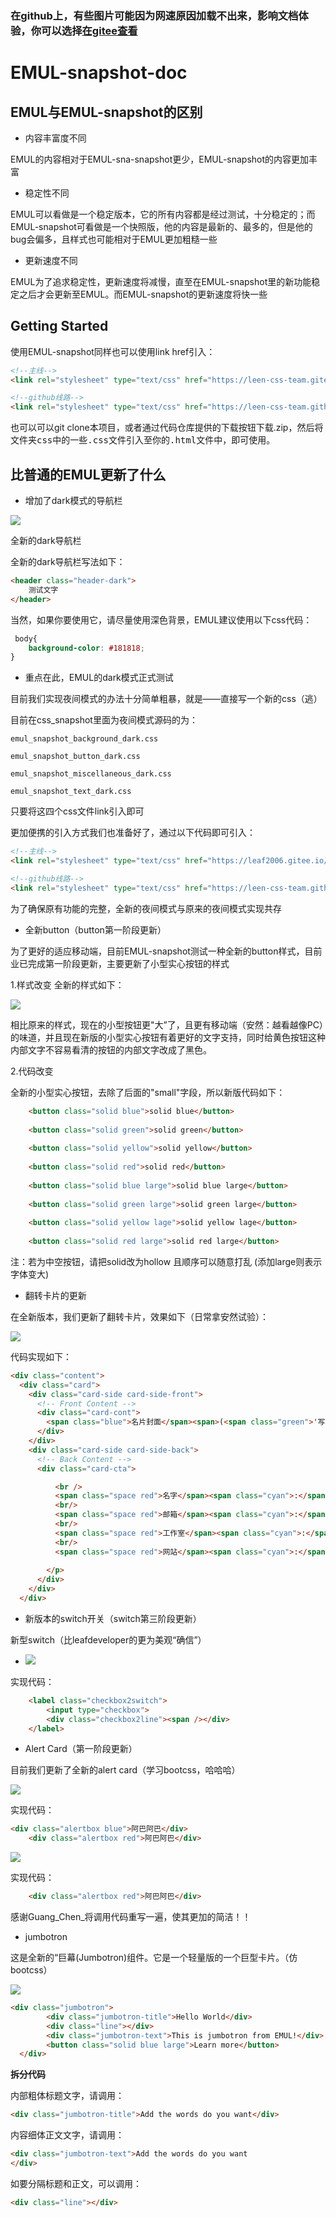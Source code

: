 ### 在github上，有些图片可能因为网速原因加载不出来，影响文档体验，你可以选择<a href="https://gitee.com/leen-css-team/EMUL/blob/master/emul-snapshot-doc.md" target="_blank">在gitee查看</a>

# EMUL-snapshot-doc

## EMUL与EMUL-snapshot的区别

- 内容丰富度不同

EMUL的内容相对于EMUL-sna-snapshot更少，EMUL-snapshot的内容更加丰富

- 稳定性不同

EMUL可以看做是一个稳定版本，它的所有内容都是经过测试，十分稳定的；而EMUL-snapshot可看做是一个快照版，他的内容是最新的、最多的，但是他的bug会偏多，且样式也可能相对于EMUL更加粗糙一些

- 更新速度不同

EMUL为了追求稳定性，更新速度将减慢，直至在EMUL-snapshot里的新功能稳定之后才会更新至EMUL。而EMUL-snapshot的更新速度将快一些

## Getting Started

使用EMUL-snapshot同样也可以使用link href引入：

```html
<!--主线-->
<link rel="stylesheet" type="text/css" href="https://leen-css-team.gitee.io/emul/input/emul-snapshot.min.css">

<!--github线路-->
<link rel="stylesheet" type="text/css" href="https://leen-css-team.github.io/EMUL/input/emul-snapshot.min.css">
```

也可以可以git clone本项目，或者通过代码仓库提供的下载按钮下载.zip，然后将<kbd>文件夹css</kbd>中的一些<kbd>.css</kbd>文件引入至你的<kbd>.html</kbd>文件中，即可使用。

## 比普通的EMUL更新了什么

- 增加了dark模式的导航栏

![](https://coding-pages-bucket-126277-7922605-6465-394446-1304367309.cos-website.ap-hongkong.myqcloud.com/EMUL-docs-img/%E6%8D%95%E8%8E%B7.PNG)

全新的dark导航栏

全新的dark导航栏写法如下：

```html
<header class="header-dark">
    测试文字
</header>
```

当然，如果你要使用它，请尽量使用深色背景，EMUL建议使用以下css代码：

```css
 body{
    background-color: #181818;
}
```

- 重点在此，EMUL的dark模式正式测试

目前我们实现夜间模式的办法十分简单粗暴，就是——直接写一个新的css（逃）

目前在css_snapshot里面为夜间模式源码的为：

```
emul_snapshot_background_dark.css

emul_snapshot_button_dark.css

emul_snapshot_miscellaneous_dark.css

emul_snapshot_text_dark.css
```

只要将这四个css文件link引入即可

更加便携的引入方式我们也准备好了，通过以下代码即可引入：

```html
<!--主线-->
<link rel="stylesheet" type="text/css" href="https://leaf2006.gitee.io/emul/input/emul-snapshot-dark.min.css">

<!--github线路-->
<link rel="stylesheet" type="text/css" href="https://leen-css-team.github.io/EMUL/input/emul-snapshot-dark.min.css">
```

为了确保原有功能的完整，全新的夜间模式与原来的夜间模式实现共存

- 全新button（button第一阶段更新）

为了更好的适应移动端，目前EMUL-snapshot测试一种全新的button样式，目前业已完成第一阶段更新，主要更新了小型实心按钮的样式

1.样式改变
全新的样式如下：

<img src="https://coding-pages-bucket-126277-7922605-6465-394446-1304367309.cos-website.ap-hongkong.myqcloud.com/EMUL-docs-img/25.PNG" >

相比原来的样式，现在的小型按钮更"大”了，且更有移动端（安然：越看越像PC）的味道，并且现在新版的小型实心按钮有着更好的文字支持，同时给黄色按钮这种内部文字不容易看清的按钮的内部文字改成了黑色。

2.代码改变

全新的小型实心按钮，去除了后面的"small"字段，所以新版代码如下：

```html
    <button class="solid blue">solid blue</button>
	
    <button class="solid green">solid green</button>
    
    <button class="solid yellow">solid yellow</button>
	
    <button class="solid red">solid red</button>
    
    <button class="solid blue large">solid blue large</button>
	
    <button class="solid green large">solid green large</button>
 
    <button class="solid yellow lage">solid yellow lage</button>
	
    <button class="solid red large">solid red large</button>
```
注：若为中空按钮，请把solid改为hollow
        且顺序可以随意打乱 (添加large则表示字体变大)



- 翻转卡片的更新

在全新版本，我们更新了翻转卡片，效果如下（日常拿安然试验）：

![](https://coding-pages-bucket-126277-7922605-6465-394446-1304367309.cos-website.ap-hongkong.myqcloud.com/EMUL-docs-img/14.gif)

代码实现如下：

```html
<div class="content">
  <div class="card">
    <div class="card-side card-side-front">
      <!-- Front Content -->
      <div class="card-cont">
        <span class="blue">名片封面</span><span>(<span class="green">'写啥都行'</span>)</span>
      </div>
    </div>
    <div class="card-side card-side-back">
      <!-- Back Content -->
      <div class="card-cta">

          <br />
          <span class="space red">名字</span><span class="cyan">:</span> <span class="green">'安然'</span>,
          <br/>
          <span class="space red">邮箱</span><span class="cyan">:</span> <span class="green">不方便透露</span>',
          <br/>
          <span class="space red">工作室</span><span class="cyan">:</span> <span class="green">'**工作室'</span>,
          <br/>
          <span class="space red">网站</span><span class="cyan">:</span> <span class="green">'暂时没有（不存在的）'</span>
         
        </p>
      </div>
    </div>
  </div>
  ```
  
 - 新版本的switch开关（switch第三阶段更新）

新型switch（比leafdeveloper的更为美观“确信”）
- <img src="https://coding-pages-bucket-126277-7922605-6465-394446-1304367309.cos-website.ap-hongkong.myqcloud.com/EMUL-docs-img/26.gif" >
 实现代码：
```html
    <label class="checkbox2switch">
        <input type="checkbox">
        <div class="checkbox2line"><span /></div>
    </label>
```

- Alert Card（第一阶段更新）

目前我们更新了全新的alert card（学习bootcss，哈哈哈）

<img src="https://coding-pages-bucket-126277-7922605-6465-394446-1304367309.cos-website.ap-hongkong.myqcloud.com/EMUL-docs-img/21.gif" >

实现代码：

```html
<div class="alertbox blue">阿巴阿巴</div>
    <div class="alertbox red">阿巴阿巴</div>
```

<img src="https://coding-pages-bucket-126277-7922605-6465-394446-1304367309.cos-website.ap-hongkong.myqcloud.com/EMUL-docs-img/23.gif" >

实现代码：

```html
    <div class="alertbox red">阿巴阿巴</div>
```

感谢Guang_Chen_将调用代码重写一遍，使其更加的简洁！！

- jumbotron

这是全新的“巨幕(Jumbotron)组件。它是一个轻量版的一个巨型卡片。（仿bootcss）

![](https://coding-pages-bucket-126277-7922605-6465-394446-1304367309.cos-website.ap-hongkong.myqcloud.com/EMUL-docs-img/27.png)

```html
<div class="jumbotron">
		<div class="jumbotron-title">Hello World</div>
		<div class="line"></div>
		<div class="jumbotron-text">This is jumbotron from EMUL!</div>
		<button class="solid blue large">Learn more</button>
  </div>
  ```

<b>拆分代码</b>

内部粗体标题文字，请调用：

```html
<div class="jumbotron-title">Add the words do you want</div>
```

内容细体正文文字，请调用：

```html
<div class="jumbotron-text">Add the words do you want
</div>
```

如要分隔标题和正文，可以调用：

```html
<div class="line"></div>
```
